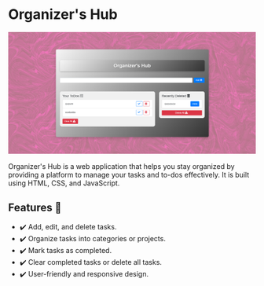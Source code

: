 # Organizer's Hub

<div align="center">
  <img src="/Organizer's Hub/pic.png" alt="Screenshot">
</div>

Organizer's Hub is a web application that helps you stay organized by providing a platform to manage your tasks and to-dos effectively. It is built using HTML, CSS, and JavaScript.

## Features 🚀

- ✔️ Add, edit, and delete tasks.
- ✔️ Organize tasks into categories or projects.
- ✔️ Mark tasks as completed.
- ✔️ Clear completed tasks or delete all tasks.
- ✔️ User-friendly and responsive design.
